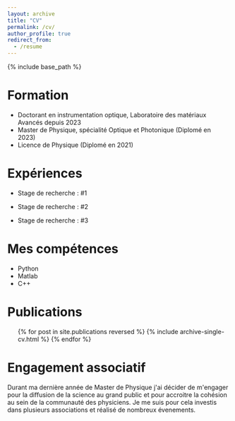 ```yaml
---
layout: archive
title: "CV"
permalink: /cv/
author_profile: true
redirect_from:
  - /resume
---
```


{% include base_path %}

Formation
======
* Doctorant en instrumentation optique, Laboratoire des matériaux Avancés depuis 2023
* Master de Physique, spécialité Optique et Photonique (Diplomé en 2023) 
* Licence de Physique (Diplomé en 2021)

Expériences
======
* Stage de recherche : #1

* Stage de recherche : #2

* Stage de recherche : #3
  
Mes compétences
======
* Python
* Matlab
* C++

Publications
======
  <ul>{% for post in site.publications reversed %}
    {% include archive-single-cv.html %}
  {% endfor %}</ul>
  
Engagement associatif
======
Durant ma dernière année de Master de Physique j'ai décider de m'engager pour la diffusion de la science au grand public et pour accroitre la cohésion au sein de la communauté des physiciens. 
Je me suis pour cela investis dans plusieurs associations et réalisé de nombreux évenements. 